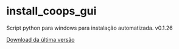 # install_coops_gui

Script python para windows para instalação automatizada. v0.1.26

[Download da última versão](https://github.com/dalraf/install_coops_python/releases/download/v0.1.26/install_coops_python.exe)
